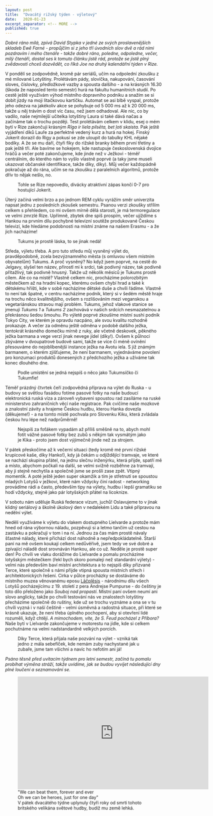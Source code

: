 ```yaml
---
layout: post
title:  "Dvacátý rižský týden - výletový"
date:   2020-01-23
excerpt_separator: <!-- MORE -->
published: true
---
```


<p class="intro"><i><span class="dropcap">D</span>obré ráno milá, zpívá David Stypka v jedné ze svých proslavenějších skladeb Ewě Farné - propůjčím si z jeho tří úvodních slov dvě a rád nimi pozdravím i mého čtenáře - takže dobré ráno, poledne, odpoledne, večer, milý čtenáři, dostal ses k tomuto článku jistě rád, protože se jistě plný zvědavosti chceš dozvědět, co říká Joe na druhý kalendářní týden v Rize. </i></p>

<!-- MORE --> 

V pondělí se zodpovědně, kromě pár seriálů, učím na odpolední zkoušku z mé milované Lotyštiny. Prolétávám pády, slovíčka, nakupování, časování sloves, číslovky, předložkové vazby a spousta dalšího - a na krásných 16.30 (škoda že naposled tento semestr) hurá na fakultu humanitních studií. Po cestě ještě využívám výhod místního dopravního podniku a snažím se si dobít jízdy na moji lítačkovou kartičku. Automat se asi blbě vyspal, protože jeho odezva na jakékoliv akce se pohybuje od 5 000 ms až k 20 000 ms, takže u něj trávím o dost víc času, než jsem odhadoval. Ale nic, co by vadilo, naše nejmilejší učitelka lotyštiny Laura si také dává načas a začínáme tak o trochu později. Test prolétávám celkem v klidu, esej o mém bytí v Rize zakončuji krásným _Rīga ir liela pilsēta, bet ļoti skaista._ Pak ještě vyjádření díků Lauře za perfektně vedený kurz a hurá na hokej. Finský Jokerit dorazil do Rigy a pokusí se zde uloupit do tabulky KHL nějaké bodíky. A že se mu daří, čtyři fíky do rižské branky během první třetiny a pak ještě tři. Ale bavíme se hokejem, kde nastupuje československá dvojice hráčů a večer poté zakončujeme, kde jinde než v Ježkovi - téměř centrálním, do kterého nám to vyšlo vlastně poprvé (a taky jsme museli ukazovat občanské identifikace, takže díky, díky). Můj večer každopádně pokračuje až do rána, učím se na zkoušku z paralelních algoritmů, protože dřív to nějak nešlo, no. 

<figure>  
 <img src="{{ site.baseurl }}/assets/img/IMG_3551.JPG" alt="" class="img-center"> 
   <figcaption>Tohle se Rize nepovedlo, divácky atraktivní zápas končí 0-7 pro hostující Jokerit.</figcaption>
 </figure>

Úterý začíná velmi brzo a po jednom REM cyklu vyrážím směr univerzita napsat jednu z posledních zkoušek semestru. Psanou verzi zkoušky střílím celkem s přehledem, co mi ovšem mírně dělá starosti, je má termoregulace ve velmi zmrzlé Rize. Upřímně, zbytek dne spíš prospím, večer ujíždíme s Hankou na prvním dílu pochybné televizní soutěže produkované Českou televizí, kde hledáme podobnosti na místní známe na našem Erasmu - a že jich nacházíme!

<figure>  
 <img src="{{ site.baseurl }}/assets/img/IMG_0010.jpg" alt="" class="img-center"> 
   <figcaption>Tukums je prostě láska, to se jinak nedá!</figcaption>
 </figure>

Středa, výletu třeba. A pro tuto středu můj vysněný výlet do, pravděpodobně, zcela bezvýznamného města (s omluvou všem místním obyvatelům) Tukums. A proč vysněný? No když jsem poprvé, na cestě do Jelgavy, slyšel ten název, přirostl mi k srdci, tak podivný název, tak podivně přitažlivý, tak podivně hnusný. Takže už několik měsíců je Tukums prostě cílem. Ale co na místě? Vlastně celkem nic, procházíme polorozbitým městečkem až na hradní kopec, kterému ovšem chybí hrad a také k dětskému hřišti, kde v sobě nacházíme dětské duše a chvíli řádíme. Vlastně to není tak špatné, v centru nacházíme podnik, který si v šedém městě hraje na trochu něco kvalitnějšího, ovšem s rozlišováním mezi veganskou a vegetariánskou stravou mají problém. Tukums, jehož vlakové stanice se jmenují _Tukums 1_ a _Tukums 2_ zachovává v našich srdcích nesmazatelnou a překrásnou šedou šmouhu. Po výletě poprvé zkoušíme místní sushi podnik Tokyo City, ve kterém je opravdu nacpáno, ale svou kvalitu rozhodně prokazuje. A večer za odměnu ještě odměna v podobě dalšího ježka, tentokrát krásného domečku mírně z ruky, ale včetně deskovek, pěkného ježka barmana a vege verzí jinak nevege jídel (díky!). Ovšem k půlnoci zbýváme v dvoupatrové budově sami, takže se více či méně ovínění přesouváme do nejoblíbenější instance ježka na Avotu iela. S již známým barmanem, o kterém zjišťujeme, že není barmanem, vyjednáváme povolení pro konzumaci produktů donesených z předchozího ježka a užíváme tak konec dlouhého dne.

<figure>  
 <img src="{{ site.baseurl }}/assets/img/82692656_171598400841514_9104434063032188928_n.jpg" alt="" class="img-center"> 
   <figcaption>Podle umístění se jedná nejspíš o něco jako Tukumsíčko či Tukumfie!</figcaption>
 </figure>

Téměř prázdný čtvrtek čeří zodpovědná příprava na výlet do Ruska - u budovy se světlou fasádou fotíme pasové fotky na naše budoucí elektronická ruská víza a zároveň vybaveni spoustou rad zasíláme na ruské ministerstvo zahraničních věcí naše registrace. Pak cvičíme naše mozkové a znalostní závity a hrajeme Českou hudbu, kterou Hanka dovezla (děkujeme!) - a na tomto místě pochvala pro Slovenku Kiku, která zvládala českou hru lépe než nadprůměrně!

<figure>  
 <img src="{{ site.baseurl }}/assets/img/IMG_3637-1579813843290.JPG" alt="" class="img-center"> 
   <figcaption>Nejspíš za foťákem vypadám až příliš směšně na to, abych mohl fotit vážné pasové fotky bez zubů s někým tak vysmátým jako je Kika - proto jsem dost výjimečně jinde než za strojem.</figcaption>
 </figure>

V pátek přeskočíme až k večerní situaci (tedy kromě mé první rižské krupicové kaše, díky Hanko!), kdy já čekám u odjíždějící tramvaje, ve které se nachází skupina přátel, na jednu slečnu inženýrku, která přijde, spatří mě a místo, abychom počkali na další, se velmi svižně rozběhne za tramvají, aby ji stejně nechytila a společně jsme se prošli zase zpět. Vtipný momentík. A poté ještě jeden super okamžik a tím je střetnutí se spoustou mladých Lotyšů v ježkovi, které nám vždycky činí radost - networking provádíme rádi a často, především tipy na výlety, hudbu i lepší gramatiku se hodí vždycky, stejně jako pár lotyšských přátel na licoknize.

V sobotu nám uděluje Ruská federace vízum, juchů! Oslavujeme to v jinak klidný seriálový a školně úkolový den v nedalekém Lidu a také přípravou na nedělní výlet. 

Neděli využíváme k výletu do vlakem dostupného Lielvarde a protože mám hned od rána výbornou náladu, pozpěvuji si a letmo tančím už cestou na zastávku a pokračuji v tom i na ní. Jednou za čas mám prostě návaly šťastné nálady, které přichází dost náhodně a nepředpokládatelně. Starší paní na mě ovšem koukají celkem nedůvěřivě, jsem tedy ve své dobré a zpívající náladě dost srovnáván Hankou, ale co už. Neděle je prostě super den! Po chvíli ve vlaku dorážíme do Lielvarde a pomalu procházíme lotyšským městečkem (řekl bych skoro pomaleji než standardní výlety) - velmi nás především baví místní architektura a to nejspíš díky přizvané Terce, které společně s námi přijde vtipná spousta místních střech i architektonických řešení. Cirka v půlce procházky se dostáváme do místního muzea věnovanému eposu [Lāčplēsis](https://cs.wikipedia.org/wiki/L%C4%81%C4%8Dpl%C4%93sis) - národnímu dílu všech Lotyšů pocházejícímu z 19. století z pera Andrejse Pumpurse - do češtiny je toto dílo přeloženo jako *Souboj nad propastí*. Místní paní ovšem neumí ani slovo anglicky, takže po chvíli testování nás ve znalostech lotyštiny přecházíme společně do ruštiny, kde už se trochu vyznáme a ona se v tu chvíli vyzná i v naší češtině - velmi úsměvná a radostná situace, při které se krásně ukazuje, že není třeba úplného pochopení, aby si otevření lidé rozuměli, když chtějí. _A mimochodem, víte, že S. Feud pocházel z Příbora?_ Naše bytí v Lielvarde zakončujeme v motorestu na jídle, kde si celkem pochutnáme na velmi nadstandardně velkých porcích.

<figure>  
 <img src="{{ site.baseurl }}/assets/img/IMG_3761.JPG" alt="" class="img-center"> 
   <figcaption>Díky Terce, která přijala naše pozvání na výlet - vzniká tak jedno z mála sebefíček, kde nemám zuby nachystané jak u zubaře, jsme tam všichni a navíc ho nefotím ani já!</figcaption>
 </figure>

_Psáno těsně před uvítacím týdnem pro letní semestr, začíná tu pomalu probíhat výměna stráží, takže uvidíme, jak se budou vyvíjet následující dny plné loučení a seznamování se._

<figure>
	<iframe width="610" height="360" class="img-center d-block"
	src="https://www.youtube.com/embed/lXgkuM2NhYI"
	frameborder="0"></iframe>
	<figcaption>
        "We can beat them, forever and ever <br>
        Oh we can be heroes, just for one day" <br>
        V pátek dvacátého týdne uplynuly čtyři roky od smrti tohoto britského velikána světové hudby, budiž mu země lehká.</figcaption></figure>   

